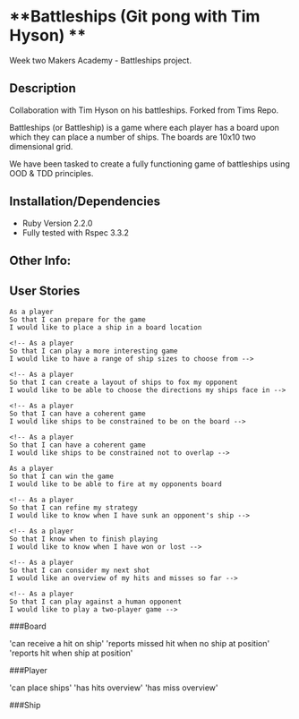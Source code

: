 **Battleships (Git pong with Tim Hyson) **
============================================
Week two Makers Academy - Battleships project.

Description
------------

Collaboration with Tim Hyson on his battleships. Forked from Tims Repo.

Battleships (or Battleship) is a game where each player has a board upon which they can place a number of ships. The boards are 10x10 two dimensional grid.

We have been tasked to create a fully functioning game of battleships using OOD & TDD principles.

Installation/Dependencies
--------------------------
- Ruby Version 2.2.0
- Fully tested with Rspec 3.3.2

Other Info:
------------


User Stories
------------
```
As a player
So that I can prepare for the game
I would like to place a ship in a board location

<!-- As a player
So that I can play a more interesting game
I would like to have a range of ship sizes to choose from -->

<!-- As a player
So that I can create a layout of ships to fox my opponent
I would like to be able to choose the directions my ships face in -->

<!-- As a player
So that I can have a coherent game
I would like ships to be constrained to be on the board -->

<!-- As a player
So that I can have a coherent game
I would like ships to be constrained not to overlap -->

As a player
So that I can win the game
I would like to be able to fire at my opponents board

<!-- As a player
So that I can refine my strategy
I would like to know when I have sunk an opponent's ship -->

<!-- As a player
So that I know when to finish playing
I would like to know when I have won or lost -->

<!-- As a player
So that I can consider my next shot
I would like an overview of my hits and misses so far -->

<!-- As a player
So that I can play against a human opponent
I would like to play a two-player game -->
```

###Board
  <!-- 'can have a ship' -->
  'can receive a hit on ship'
  'reports missed hit when no ship at position'
  'reports hit when ship at position'

###Player
  <!-- 'has a board'
  'has ships' -->
  'can place ships'
  'has hits overview'
  'has miss overview'

###Ship
  <!-- 'has a position when created' -->
